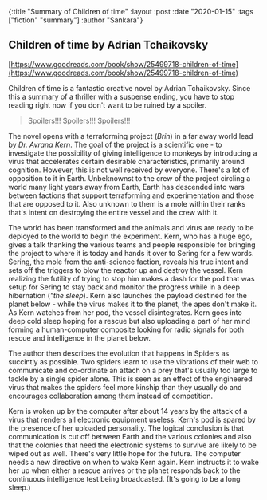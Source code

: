{:title "Summary of Children of time" :layout :post :date "2020-01-15" :tags ["fiction" "summary"] :author "Sankara"}

## Children of time by Adrian Tchaikovsky

[https://www.goodreads.com/book/show/25499718-children-of-time](https://www.goodreads.com/book/show/25499718-children-of-time)

Children of time is a fantastic creative novel by Adrian Tchaikovsky. Since this a summary of a thriller with a suspense
ending, you have to stop reading right now if you don't want to be ruined by a spoiler.

>Spoilers!!!
>Spoilers!!!
>Spoilers!!!

The novel opens with a terraforming project (*Brin*) in a far away world lead by *Dr. Avrana Kern*. The goal of the
project is a scientific one - to investigate the possibility of giving intelligence to monkeys by introducing a virus
that accelerates certain desirable characteristics, primarily around cognition. However, this is not well received by
everyone. There's a lot of opposition to it in Earth. Unbeknownst to the crew of the project circling a world many light
years away from Earth, Earth has descended into wars between factions that support terraforming and experimentation and
those that are opposed to it. Also unknown to them is a mole within their ranks that's intent on destroying the entire
vessel and the crew with it.

The world has been transformed and the animals and virus are ready to be deployed to the world to begin the
experiment. Kern, who has a huge ego, gives a talk thanking the various teams and people responsible for
bringing the project to where it is today and hands it over to Sering for a few words. Sering, the mole from the
anti-science faction, reveals his true intent and sets off the triggers to blow the reactor up and destroy the
vessel. Kern realizing the futility of trying to stop him makes a dash for the pod that was setup for Sering to stay
back and monitor the progress while in a deep hibernation (*"the sleep*). Kern also launches the payload destined for
the planet below - while the virus makes it to the planet, the apes don't make it. As Kern watches from her pod, the
vessel disintegrates. Kern goes into deep cold sleep hoping for a rescue but also uploading a part of her mind forming a
human-computer composite looking for radio signals for both rescue and intelligence in the planet below.

The author then describes the evolution that happens in Spiders as succintly as possible. Two spiders learn to use the
vibrations of their web to communicate and co-ordinate an attach on a prey that's usually too large to tackle by a
single spider alone. This is seen as an effect of the engineered virus that makes the spiders feel more kinship than
they usually do and encourages collaboration among them instead of competition.

Kern is woken up by the computer after about 14 years by the attack of a virus that renders all electronic equipment
useless. Kern's pod is spared by the presence of her uploaded personality. The logical conclusion is that communication
is cut off between Earth and the various colonies and also that the colonies that need the electronic systems to survive
are likely to be wiped out as well. There's very little hope for the future. The computer needs a new directive on when
to wake Kern again. Kern instructs it to wake her up when either a rescue arrives or the planet responds back to the
continuous intelligence test being broadcasted. (It's going to be a long sleep.)
